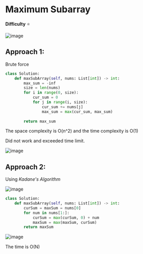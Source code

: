 # Maximum Subarray

**Difficulty** :star:

![image](https://user-images.githubusercontent.com/53313027/169418997-17574af7-6c23-4118-841f-8c62c36bbefe.png)

## Approach 1:

Brute force

``` python
class Solution:
    def maxSubArray(self, nums: List[int]) -> int:
        max_sum = -inf
        size = len(nums)
        for i in range(0, size):
            cur_sum = 0
            for j in range(i, size):
                cur_sum += nums[j]
                max_sum = max(cur_sum, max_sum)
                
        return max_sum
```

The space complexity is O(n^2) and the time complexity is O(1)

Did not work and exceeded time limit.

![image](https://user-images.githubusercontent.com/53313027/169419039-426e89fd-a53f-46c2-8851-e3cdcdef1cb2.png)


## Approach 2:

Using *Kadane's Algorithm*

![image](https://user-images.githubusercontent.com/53313027/169419362-325e8313-8ccf-46a3-bbc6-df0ce36f8be3.png)


``` python
class Solution:
    def maxSubArray(self, nums: List[int]) -> int:
        curSum = maxSum = nums[0]
        for num in nums[1:]:
            curSum = max(curSum, 0) + num
            maxSum = max(maxSum, curSum)
        return maxSum
```

![image](https://user-images.githubusercontent.com/53313027/169419555-a3165ecd-33b8-487b-8670-01e825597ad4.png)


The time is O(N)









